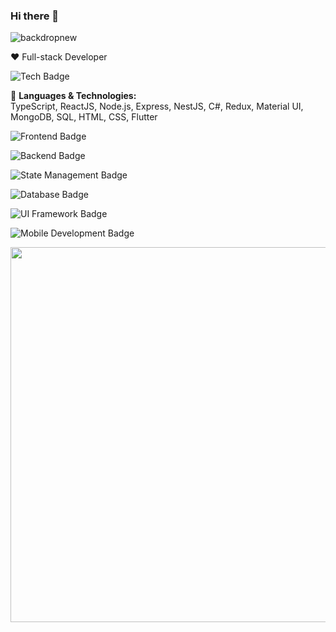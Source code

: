 ### Hi there 👋
![backdropnew](https://github.com/Skipper-kenya/Skipper-kenya/assets/108946752/56da7633-1210-4424-9fc1-6c0174602031)

❤️ Full-stack Developer

![Tech Badge](https://img.shields.io/badge/Tech-Stack-green)

🔭 **Languages & Technologies:**  
TypeScript, ReactJS, Node.js, Express, NestJS, C#, Redux, Material UI, MongoDB, SQL, HTML, CSS, Flutter

![Frontend Badge](https://img.shields.io/badge/Frontend-TypeScript%20%7C%20ReactJS%20%7C%20HTML5%20%7C%20CSS-yellow)

![Backend Badge](https://img.shields.io/badge/Backend-Node.js%20%7C%20ASP.NET-yellow)

![State Management Badge](https://img.shields.io/badge/State_Management-Redux%20%7C%20Context_API-yellow)

![Database Badge](https://img.shields.io/badge/Database-MongoDB%20%7C%20MySQL-yellow)

![UI Framework Badge](https://img.shields.io/badge/UI_Framework-Material_UI%20%7C%20Bootstrap-yellow)

![Mobile Development Badge](https://img.shields.io/badge/Mobile_Development-Flutter-yellow)

<img width="600" height="600" src="https://ionicabizau.github.io/github-profile-languages/api.html?@Skipper-Kenya" frameborder="0" />
